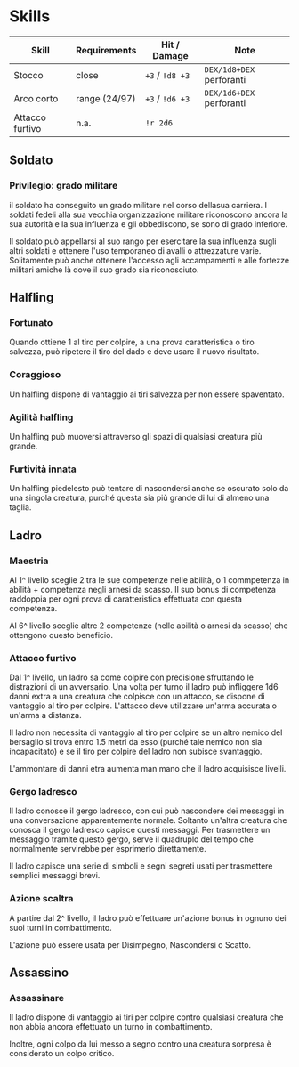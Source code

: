 # Skills

| Skill                    | Requirements | Hit / Damage      | Note                     |
| ------------------------ | ------------ | ----------------- | ------------------------ |
| Stocco                   | close        | `+3` / `!d8 +3`   | `DEX/1d8+DEX` perforanti |
| Arco corto               | range (24/97)| `+3` / `!d6 +3`   | `DEX/1d6+DEX` perforanti |
| Attacco furtivo          | n.a.         | `!r 2d6`          |                          |

## Soldato

### Privilegio: grado militare

il soldato ha conseguito un grado militare nel corso dellasua carriera. I soldati fedeli alla sua vecchia organizzazione militare riconoscono ancora la sua autorità e la sua influenza e gli obbediscono, se sono di grado inferiore.

Il soldato può appellarsi al suo rango per esercitare la sua influenza sugli altri soldati e ottenere l'uso temporaneo di avalli o attrezzature varie. Solitamente può anche ottenere l'accesso agli accampamenti e alle fortezze militari amiche là dove il suo grado sia riconosciuto.

## Halfling

### Fortunato

Quando ottiene 1 al tiro per colpire, a una prova caratteristica o tiro salvezza, può ripetere il tiro del dado e deve usare il nuovo risultato.

### Coraggioso

Un halfling dispone di vantaggio ai tiri salvezza per non essere spaventato.

### Agilità halfling

Un halfling può muoversi attraverso gli spazi di qualsiasi creatura più grande.

### Furtività innata

Un halfling piedelesto può tentare di nascondersi anche se oscurato solo da una singola creatura, purché questa sia più grande di lui di almeno una taglia.

## Ladro

### Maestria

Al 1^ livello sceglie 2 tra le sue competenze nelle abilità, o 1 commpetenza in abilità + competenza negli arnesi da scasso. Il suo bonus di competenza raddoppia per ogni prova di caratteristica effettuata con questa competenza.

Al 6^ livello sceglie altre 2 competenze (nelle abilità o arnesi da scasso) che ottengono questo beneficio.

### Attacco furtivo

Dal 1^ livello, un ladro sa come colpire con precisione sfruttando le distrazioni di un avversario. Una volta per turno il ladro può infliggere 1d6 danni extra a una creatura che colpisce con un attacco, se dispone di vantaggio al tiro per colpire. L'attacco deve utilizzare un'arma accurata o un'arma a distanza.

Il ladro non necessita di vantaggio al tiro per colpire se un altro nemico del bersaglio si trova entro 1.5 metri da esso (purché tale nemico non sia incapacitato) e se il tiro per colpire del ladro non subisce svantaggio.

L'ammontare di danni etra aumenta man mano che il ladro acquisisce livelli.

### Gergo ladresco

Il ladro conosce il gergo ladresco, con cui può nascondere dei messaggi in una conversazione apparentemente normale. Soltanto un'altra creatura che conosca il gergo ladresco capisce questi messaggi. Per trasmettere un messaggio tramite questo gergo, serve il quadruplo del tempo che normalmente servirebbe per esprimerlo direttamente.

Il ladro capisce una serie di simboli e segni segreti usati per trasmettere semplici messaggi brevi.

### Azione scaltra

A partire dal 2^ livello, il ladro può effettuare un'azione bonus in ognuno dei suoi turni in combattimento.

L'azione può essere usata per Disimpegno, Nascondersi o Scatto.

## Assassino

### Assassinare

Il ladro dispone di vantaggio ai tiri per colpire contro qualsiasi creatura che non abbia ancora effettuato un turno in combattimento.

Inoltre, ogni colpo da lui messo a segno contro una creatura sorpresa è considerato un colpo critico.
